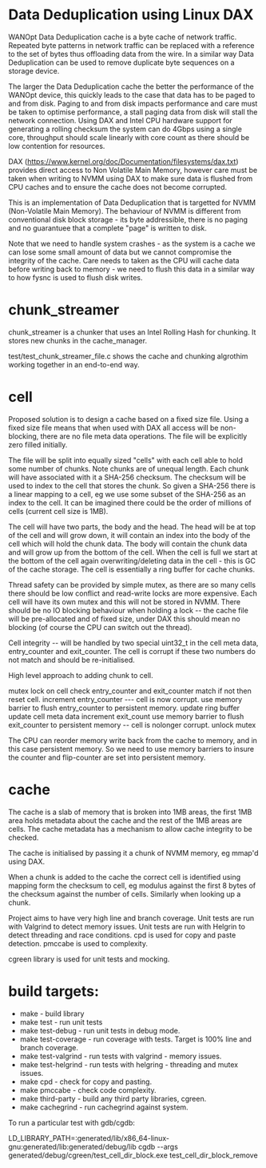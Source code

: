 # Data Deduplication using Linux DAX

WANOpt Data Deduplication cache is a byte cache of network traffic.
Repeated byte patterns in network traffic can be replaced 
with a reference to the set of bytes thus offloading data 
from the wire. In a similar way Data Deduplication can be used 
to remove duplicate byte sequences on a storage device.

The larger the Data Deduplication cache the better the performance of
the WANOpt device, this quickly leads to the case that 
data has to be paged to and from disk. Paging to and from
disk impacts performance and care must be taken to optimise
performance, a stall paging data from disk will stall the network
connection. Using DAX and Intel CPU hardware support for generating
a rolling checksum the system can do 4Gbps using a single core, 
throughput should scale linearly with core count as there should be
low contention for resources.

DAX (https://www.kernel.org/doc/Documentation/filesystems/dax.txt) 
provides direct access to Non Volatile Main
Memory, however care must be taken when writing to NVMM using
DAX to make sure data is flushed from CPU caches and to 
ensure the cache does not become corrupted.

This is an implementation of Data Deduplication that is targetted
for NVMM (Non-Volatile Main Memory). The behaviour of
NVMM is different from conventional disk block storage - 
its byte addressible, there is no paging and no guarantuee
that a complete "page" is written to disk.


Note that we need to handle system crashes - as the system is a 
cache we can lose some small amount of data but we cannot 
compromise the integrity of the cache. Care needs to taken
as the CPU will cache data before writing back to memory -
we need to flush this data in a similar way to how
fysnc is used to flush disk writes. 

# chunk_streamer


chunk_streamer is a chunker that uses an Intel Rolling
Hash for chunking. It stores new chunks in the cache_manager.

test/test_chunk_streamer_file.c shows the cache and chunking
algrothim working together in an end-to-end way.

# cell

Proposed solution is to design a cache based on a fixed size 
file. Using a fixed size file means that when used with DAX
all access will be non-blocking, there are no file meta data
operations. The file will be explicitly zero filled initially. 

The file will be split into equally sized "cells" with
each cell able to hold some number of chunks. Note chunks are 
of unequal length. Each chunk will have associated with it
a SHA-256 checksum. The checksum will be used to index to the 
cell that stores the chunk. So given a SHA-256 there is a 
linear mapping to a cell, eg we use some subset of
the SHA-256 as an index to the cell. It can be imagined there 
could be the order of millions of cells (current cell size is
1MB).

The cell will have two parts, the body and the head. The
head will be at top of the cell and will grow down, it will
contain an index into the body of the cell which will hold
the chunk data. The body will contain the chunk data and will grow 
up from the bottom of the cell. When the cell is full we
start at the bottom of the cell again overwriting/deleting
data in the cell - this is GC of the cache storage. The cell
is essentially a ring buffer for cache chunks.

Thread safety can be provided by simple mutex, as there
are so many cells there should be low conflict and read-write
locks are more expensive. Each cell will have its own mutex
and this will not be stored in NVMM. There should be no IO 
blocking behaviour when holding a lock -- the cache file will be
pre-allocated and of fixed size, under DAX this should
mean no blocking (of course the CPU can switch out the thread).

Cell integrity -- will be handled by two special uint32_t in 
the cell meta data, entry_counter and exit_counter. The cell is
corrupt if these two numbers do not match and should be
re-initialised.

High level approach to adding chunk to cell.

mutex lock on cell
check entry_counter and exit_counter match 
  if not then reset cell.
increment entry_counter --- cell is now corrupt.
use memory barrier to flush entry_counter to persistent memory.
update ring buffer
update cell meta data
increment exit_count 
use memory barrier to flush exit_counter to persistent memory -- cell is nolonger corrupt.
unlock mutex

The CPU can reorder memory write back from the cache to memory, and
in this case persistent memory. So we need to use memory barriers to
insure the counter and flip-counter are set into persistent memory.

# cache


The cache is a slab of memory that is broken into 1MB areas,
the first 1MB area holds metadata about the cache and the rest
of the 1MB areas are cells. The cache metadata has a mechanism
to allow cache integrity to be checked. 

The cache is initialised by passing it a chunk of NVMM memory,
eg mmap'd using DAX.

When a chunk is added to the cache the correct cell is identified
using mapping form the checksum to cell, eg modulus against the
first 8 bytes of the checksum against the number of cells. 
Similarly when looking up a chunk.

Project aims to have very high line and branch coverage.
Unit tests are run with Valgrind to detect memory issues.
Unit tests are run with Helgrin to detect threading and race conditions.
cpd is used for copy and paste detection.
pmccabe is used to complexity.

cgreen library is used for unit tests and mocking.

# build targets:

- make - build library
- make test - run unit tests
- make test-debug - run unit tests in debug mode.
- make test-coverage - run coverage with tests. Target is 100% line and branch
                     coverage.
- make test-valgrind - run tests with valgrind - memory issues.
- make test-helgrind - run tests with helgring - threading and mutex issues.
- make cpd - check for copy and pasting.
- make pmccabe - check code complexity.
- make third-party - build any third party libraries, cgreen.
- make cachegrind - run cachegrind against system.

To run a particular test with gdb/cgdb:

LD_LIBRARY_PATH=:generated/lib/x86_64-linux-gnu:generated/lib:generated/debug/lib cgdb --args generated/debug/cgreen/test_cell_dir_block.exe test_cell_dir_block_remove
